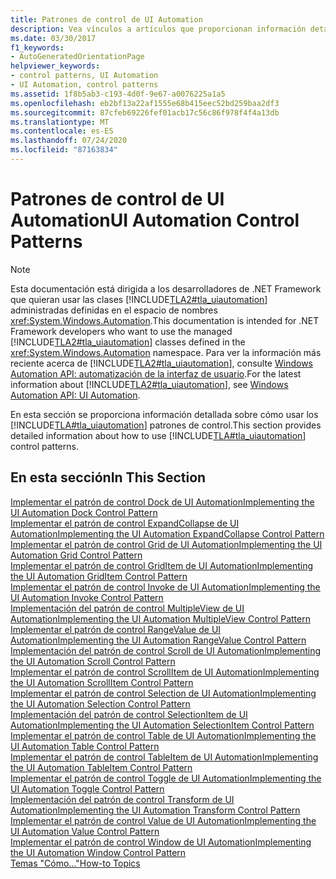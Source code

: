 ```yaml
---
title: Patrones de control de UI Automation
description: Vea vínculos a artículos que proporcionan información detallada sobre cómo implementar varios patrones de control en la automatización de la interfaz de usuario de Microsoft.
ms.date: 03/30/2017
f1_keywords:
- AutoGeneratedOrientationPage
helpviewer_keywords:
- control patterns, UI Automation
- UI Automation, control patterns
ms.assetid: 1f8b5ab3-c193-4d0f-9e67-a0076225a1a5
ms.openlocfilehash: eb2bf13a22af1555e68b415eec52bd259baa2df3
ms.sourcegitcommit: 87cfeb69226fef01acb17c56c86f978f4f4a13db
ms.translationtype: MT
ms.contentlocale: es-ES
ms.lasthandoff: 07/24/2020
ms.locfileid: "87163834"
---
```

# <a name="ui-automation-control-patterns"></a><span data-ttu-id="ec792-103">Patrones de control de UI Automation</span><span class="sxs-lookup"><span data-stu-id="ec792-103">UI Automation Control Patterns</span></span>
> [!NOTE]
> <span data-ttu-id="ec792-104">Esta documentación está dirigida a los desarrolladores de .NET Framework que quieran usar las clases [!INCLUDE[TLA2#tla_uiautomation](../../../includes/tla2sharptla-uiautomation-md.md)] administradas definidas en el espacio de nombres <xref:System.Windows.Automation>.</span><span class="sxs-lookup"><span data-stu-id="ec792-104">This documentation is intended for .NET Framework developers who want to use the managed [!INCLUDE[TLA2#tla_uiautomation](../../../includes/tla2sharptla-uiautomation-md.md)] classes defined in the <xref:System.Windows.Automation> namespace.</span></span> <span data-ttu-id="ec792-105">Para ver la información más reciente acerca de [!INCLUDE[TLA2#tla_uiautomation](../../../includes/tla2sharptla-uiautomation-md.md)], consulte [Windows Automation API: automatización de la interfaz de usuario](/windows/win32/winauto/entry-uiauto-win32).</span><span class="sxs-lookup"><span data-stu-id="ec792-105">For the latest information about [!INCLUDE[TLA2#tla_uiautomation](../../../includes/tla2sharptla-uiautomation-md.md)], see [Windows Automation API: UI Automation](/windows/win32/winauto/entry-uiauto-win32).</span></span>  
  
 <span data-ttu-id="ec792-106">En esta sección se proporciona información detallada sobre cómo usar los [!INCLUDE[TLA#tla_uiautomation](../../../includes/tlasharptla-uiautomation-md.md)] patrones de control.</span><span class="sxs-lookup"><span data-stu-id="ec792-106">This section provides detailed information about how to use [!INCLUDE[TLA#tla_uiautomation](../../../includes/tlasharptla-uiautomation-md.md)] control patterns.</span></span>  
  
## <a name="in-this-section"></a><span data-ttu-id="ec792-107">En esta sección</span><span class="sxs-lookup"><span data-stu-id="ec792-107">In This Section</span></span>  
 [<span data-ttu-id="ec792-108">Implementar el patrón de control Dock de UI Automation</span><span class="sxs-lookup"><span data-stu-id="ec792-108">Implementing the UI Automation Dock Control Pattern</span></span>](implementing-the-ui-automation-dock-control-pattern.md)  
 [<span data-ttu-id="ec792-109">Implementar el patrón de control ExpandCollapse de UI Automation</span><span class="sxs-lookup"><span data-stu-id="ec792-109">Implementing the UI Automation ExpandCollapse Control Pattern</span></span>](implementing-the-ui-automation-expandcollapse-control-pattern.md)  
 [<span data-ttu-id="ec792-110">Implementar el patrón de control Grid de UI Automation</span><span class="sxs-lookup"><span data-stu-id="ec792-110">Implementing the UI Automation Grid Control Pattern</span></span>](implementing-the-ui-automation-grid-control-pattern.md)  
 [<span data-ttu-id="ec792-111">Implementar el patrón de control GridItem de UI Automation</span><span class="sxs-lookup"><span data-stu-id="ec792-111">Implementing the UI Automation GridItem Control Pattern</span></span>](implementing-the-ui-automation-griditem-control-pattern.md)  
 [<span data-ttu-id="ec792-112">Implementar el patrón de control Invoke de UI Automation</span><span class="sxs-lookup"><span data-stu-id="ec792-112">Implementing the UI Automation Invoke Control Pattern</span></span>](implementing-the-ui-automation-invoke-control-pattern.md)  
 [<span data-ttu-id="ec792-113">Implementación del patrón de control MultipleView de UI Automation</span><span class="sxs-lookup"><span data-stu-id="ec792-113">Implementing the UI Automation MultipleView Control Pattern</span></span>](implementing-the-ui-automation-multipleview-control-pattern.md)  
 [<span data-ttu-id="ec792-114">Implementar el patrón de control RangeValue de UI Automation</span><span class="sxs-lookup"><span data-stu-id="ec792-114">Implementing the UI Automation RangeValue Control Pattern</span></span>](implementing-the-ui-automation-rangevalue-control-pattern.md)  
 [<span data-ttu-id="ec792-115">Implementación del patrón de control Scroll de UI Automation</span><span class="sxs-lookup"><span data-stu-id="ec792-115">Implementing the UI Automation Scroll Control Pattern</span></span>](implementing-the-ui-automation-scroll-control-pattern.md)  
 [<span data-ttu-id="ec792-116">Implementar el patrón de control ScrollItem de UI Automation</span><span class="sxs-lookup"><span data-stu-id="ec792-116">Implementing the UI Automation ScrollItem Control Pattern</span></span>](implementing-the-ui-automation-scrollitem-control-pattern.md)  
 [<span data-ttu-id="ec792-117">Implementar el patrón de control Selection de UI Automation</span><span class="sxs-lookup"><span data-stu-id="ec792-117">Implementing the UI Automation Selection Control Pattern</span></span>](implementing-the-ui-automation-selection-control-pattern.md)  
 [<span data-ttu-id="ec792-118">Implementación del patrón de control SelectionItem de UI Automation</span><span class="sxs-lookup"><span data-stu-id="ec792-118">Implementing the UI Automation SelectionItem Control Pattern</span></span>](implementing-the-ui-automation-selectionitem-control-pattern.md)  
 [<span data-ttu-id="ec792-119">Implementar el patrón de control Table de UI Automation</span><span class="sxs-lookup"><span data-stu-id="ec792-119">Implementing the UI Automation Table Control Pattern</span></span>](implementing-the-ui-automation-table-control-pattern.md)  
 [<span data-ttu-id="ec792-120">Implementar el patrón de control TableItem de UI Automation</span><span class="sxs-lookup"><span data-stu-id="ec792-120">Implementing the UI Automation TableItem Control Pattern</span></span>](implementing-the-ui-automation-tableitem-control-pattern.md)  
 [<span data-ttu-id="ec792-121">Implementar el patrón de control Toggle de UI Automation</span><span class="sxs-lookup"><span data-stu-id="ec792-121">Implementing the UI Automation Toggle Control Pattern</span></span>](implementing-the-ui-automation-toggle-control-pattern.md)  
 [<span data-ttu-id="ec792-122">Implementación del patrón de control Transform de UI Automation</span><span class="sxs-lookup"><span data-stu-id="ec792-122">Implementing the UI Automation Transform Control Pattern</span></span>](implementing-the-ui-automation-transform-control-pattern.md)  
 [<span data-ttu-id="ec792-123">Implementar el patrón de control Value de UI Automation</span><span class="sxs-lookup"><span data-stu-id="ec792-123">Implementing the UI Automation Value Control Pattern</span></span>](implementing-the-ui-automation-value-control-pattern.md)  
 [<span data-ttu-id="ec792-124">Implementar el patrón de control Window de UI Automation</span><span class="sxs-lookup"><span data-stu-id="ec792-124">Implementing the UI Automation Window Control Pattern</span></span>](implementing-the-ui-automation-window-control-pattern.md)  
 [<span data-ttu-id="ec792-125">Temas "Cómo..."</span><span class="sxs-lookup"><span data-stu-id="ec792-125">How-to Topics</span></span>](ui-automation-control-patterns-how-to-topics.md)
